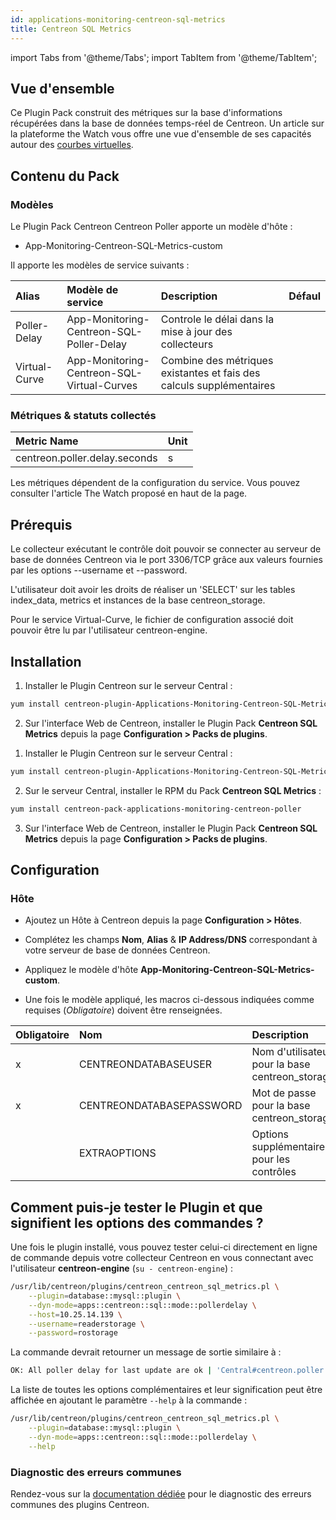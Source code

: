 ```yaml
---
id: applications-monitoring-centreon-sql-metrics
title: Centreon SQL Metrics
---
```

import Tabs from '@theme/Tabs';
import TabItem from '@theme/TabItem';


## Vue d'ensemble

Ce Plugin Pack construit des métriques sur la base d'informations récupérées dans la base de données temps-réel de Centreon. Un article sur la plateforme the Watch vous offre une vue d'ensemble de ses capacités autour des [courbes virtuelles](https://thewatch.centreon.com/product-how-to-21/get-to-know-app-centreon-sql-metric-pack-and-start-building-some-virtual-curves-296).

## Contenu du Pack

### Modèles

Le Plugin Pack Centreon Centreon Poller apporte un modèle d'hôte :

* App-Monitoring-Centreon-SQL-Metrics-custom

Il apporte les modèles de service suivants :

| Alias           | Modèle de service                           | Description                                                              | Défaul |
| :-------------- | :------------------------------------------ | :----------------------------------------------------------------------- | :------ |
| Poller-Delay    | App-Monitoring-Centreon-SQL-Poller-Delay    | Controle le délai dans la mise à jour des collecteurs                    |         |
| Virtual-Curve   | App-Monitoring-Centreon-SQL-Virtual-Curves  | Combine des métriques existantes et fais des calculs supplémentaires     |         |

### Métriques & statuts collectés

<Tabs groupId="sync">
<TabItem value="Poller-Delay" label="Poller-Delay">

| Metric Name                    | Unit   |
| :----------------------------- | :----- |
| centreon.poller.delay.seconds  |    s   |

</TabItem>
<TabItem value="Virtual-Curve" label="Virtual-Curve">

Les métriques dépendent de la configuration du service. Vous pouvez consulter l'article The Watch proposé en haut de la page. 

</TabItem>
</Tabs>

## Prérequis

Le collecteur exécutant le contrôle doit pouvoir se connecter au serveur de base de données Centreon via le port 
3306/TCP grâce aux valeurs fournies par les options --username et --password. 

L'utilisateur doit avoir les droits de réaliser un 'SELECT' sur les tables index_data, metrics et instances de la base centreon_storage. 

Pour le service Virtual-Curve, le fichier de configuration associé doit pouvoir être lu par l'utilisateur centreon-engine.

## Installation

<Tabs groupId="sync">
<TabItem value="Online License" label="Online License">

1. Installer le Plugin Centreon sur le serveur Central :

```bash
yum install centreon-plugin-Applications-Monitoring-Centreon-SQL-Metrics
```

2. Sur l'interface Web de Centreon, installer le Plugin Pack **Centreon SQL Metrics** depuis la page **Configuration > Packs de plugins**.

</TabItem>
<TabItem value="Offline License" label="Offline License">

1. Installer le Plugin Centreon sur le serveur Central :

```bash
yum install centreon-plugin-Applications-Monitoring-Centreon-SQL-Metrics
```

2. Sur le serveur Central, installer le RPM du Pack **Centreon SQL Metrics** :

```bash
yum install centreon-pack-applications-monitoring-centreon-poller
```

3. Sur l'interface Web de Centreon, installer le Plugin Pack **Centreon SQL Metrics** depuis la page **Configuration > Packs de plugins**.

</TabItem>
</Tabs>

## Configuration

### Hôte

* Ajoutez un Hôte à Centreon depuis la page **Configuration > Hôtes**.
* Complétez les champs **Nom**, **Alias** & **IP Address/DNS** correspondant à votre serveur de base de données Centreon. 
* Appliquez le modèle d'hôte **App-Monitoring-Centreon-SQL-Metrics-custom**.

* Une fois le modèle appliqué, les macros ci-dessous indiquées comme requises (*Obligatoire*) doivent être renseignées.

| Obligatoire | Nom                      | Description                                      |
| :---------- | :----------------------- | :----------------------------------------------- |
|     x       | CENTREONDATABASEUSER     | Nom d'utilisateur pour la base centreon_storage  |
|     x       | CENTREONDATABASEPASSWORD | Mot de passe pour la base centreon_storage       |
|             | EXTRAOPTIONS             | Options supplémentaires pour les contrôles       |

## Comment puis-je tester le Plugin et que signifient les options des commandes ? 

Une fois le plugin installé, vous pouvez tester celui-ci directement en ligne de commande depuis votre collecteur Centreon en vous connectant avec l'utilisateur **centreon-engine** (`su - centreon-engine`) :

```bash
/usr/lib/centreon/plugins/centreon_centreon_sql_metrics.pl \
    --plugin=database::mysql::plugin \
    --dyn-mode=apps::centreon::sql::mode::pollerdelay \
    --host=10.25.14.139 \
    --username=readerstorage \
    --password=rostorage
```

La commande devrait retourner un message de sortie similaire à :

```bash
OK: All poller delay for last update are ok | 'Central#centreon.poller.delay.seconds'=30s;;;; 'poller#centreon.poller.delay.seconds'=14s;;;;
```

La liste de toutes les options complémentaires et leur signification peut être affichée en ajoutant le paramètre `--help` à la commande :

```bash
/usr/lib/centreon/plugins/centreon_centreon_sql_metrics.pl \
    --plugin=database::mysql::plugin \
    --dyn-mode=apps::centreon::sql::mode::pollerdelay \
    --help
```

### Diagnostic des erreurs communes

Rendez-vous sur la [documentation dédiée](../getting-started/how-to-guides/troubleshooting-plugins.md) pour le diagnostic des erreurs communes des plugins Centreon.
